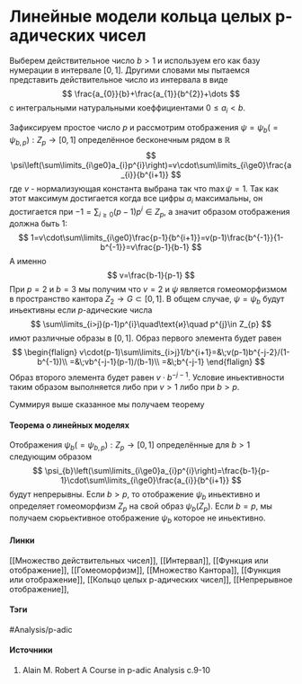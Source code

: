# Линейные модели кольца целых p-адических чисел
Выберем действительное число $b>1$ и используем его как базу нумерации в интервале $[0,1]$. Другими словами мы пытаемся представить действительное число из интервала в виде 
$$
\frac{a_{0}}{b}+\frac{a_{1}}{b^{2}}+\dots
$$
с интегральными натуральными коеффициентами $0\le a_{i}<b$. 

Зафиксируем простое число $p$ и рассмотрим отображения $\psi=\psi_{b}(=\psi_{b,p}):Z_{p}\to[0,1]$ определённое бесконечным рядом в $\mathbb{R}$
$$
\psi\left(\sum\limits_{i\ge0}a_{i}p^{i}\right)=v\cdot\sum\limits_{i\ge0}\frac{a_{i}}{b^{i+1}}
$$
где $v$ - нормализующая константа выбрана так что $\max\psi=1$. Так как этот максимум достигается когда все цифры $a_{i}$ максимальны, он достигается при $-1=\sum_{i\ge0}(p-1)p^{i}\in Z_{p}$, а значит образом отображения должна быть $1$:
$$
1=v\cdot\sum\limits_{i\ge0}\frac{p-1}{b^{i+1}}=v(p-1)\frac{b^{-1}}{1-b^{-1}}=v\frac{p-1}{b-1}
$$
А именно
$$
v=\frac{b-1}{p-1}
$$
При $p=2$ и $b=3$ мы получим что $v=2$ и $\psi$ является гомеоморфизмом в пространство кантора $Z_{2}\to G\subset[0,1]$.
В общем случае, $\psi=\psi_{b}$ будут иньективны если $p$-адические числа
$$
\sum\limits_{i>j}(p-1)p^{i}\quad\text{и}\quad p^{j}\in Z_{p}
$$
имют различные образы в $[0,1]$. Образ первого элемента будет равен
$$
\begin{flalign}
v\cdot(p-1)\sum\limits_{i>j}1/b^{i+1}=&\;v(p-1)b^{-j-2}/(1-b^{-1})\\
=&\;vb^{-j-1}(p-1)/(b-1)\\
=&\;b^{-j-1}
\end{flalign}
$$
Образ второго элемента будет равен $v\cdot b^{-j-1}$. Условие иньективности таким образом выполняется либо при $v>1$ либо при $b>p$.

Суммируя выше сказанное мы получаем теорему
#### Теорема о линейных моделях 
Отображения $\psi_{b}(=\psi_{b,p}):Z_{p}\to[0,1]$ определённые для $b>1$ следующим образом
$$
\psi_{b}\left(\sum\limits_{i\ge0}a_{i}p^{i}\right)=\frac{b-1}{p-1}\cdot\sum\limits_{i\ge0}\frac{a_{i}}{b^{i+1}}
$$
будут непрерывны. Если $b>p$, то отображение $\psi_{b}$ иньективно и определяет гомеоморфизм $Z_{p}$ на свой образ $\psi_{b}(Z_{p})$. Если $b=p$, мы получаем сюрьективное отображение $\psi_{b}$ которое не иньективно.
#### Линки
 [[Множество действительных чисел]],
 [[Интервал]],
 [[Функция или отображение]],
 [[Гомеоморфизм]],
 [[Множество Кантора]],
 [[Функция или отображение]],
 [[Кольцо целых p-адических чисел]],
 [[Непрерывное отображение]],
#### Тэги
 #Analysis/p-adic 
#### Источники
1. Alain M. Robert A Course in p-adic Analysis c.9-10